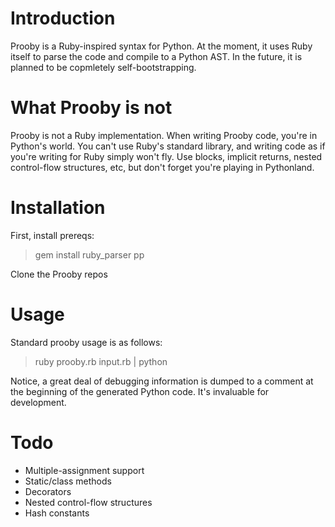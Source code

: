 Introduction
============

Prooby is a Ruby-inspired syntax for Python.  At the moment, it uses Ruby itself
to parse the code and compile to a Python AST.  In the future, it is planned to
be copmletely self-bootstrapping.

What Prooby is not
==================

Prooby is not a Ruby implementation.  When writing Prooby code, you're in
Python's world.  You can't use Ruby's standard library, and writing code as if
you're writing for Ruby simply won't fly.  Use blocks, implicit returns, nested
control-flow structures, etc, but don't forget you're playing in Pythonland.

Installation
============

First, install prereqs:
> gem install ruby_parser pp

Clone the Prooby repos

Usage
=====

Standard prooby usage is as follows:
> ruby prooby.rb input.rb | python

Notice, a great deal of debugging information is dumped to a comment at the
beginning of the generated Python code.  It's invaluable for development.

Todo
====

 * Multiple-assignment support
 * Static/class methods
 * Decorators
 * Nested control-flow structures
 * Hash constants
